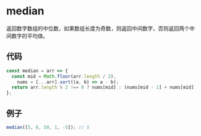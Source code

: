 # median

返回数字数组的中位数，如果数组长度为奇数，则返回中间数字，否则返回两个中间数字的平均值。

## 代码

```js
const median = arr => {
  const mid = Math.floor(arr.length / 2),
    nums = [...arr].sort((a, b) => a - b);
  return arr.length % 2 !== 0 ? nums[mid] : (nums[mid - 1] + nums[mid]) / 2;
};
```

## 例子

```js
median([5, 6, 50, 1, -5]); // 5
```
